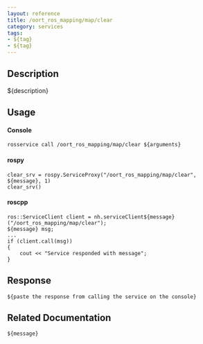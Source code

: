 ```yaml
---
layout: reference
title: /oort_ros_mapping/map/clear
category: services
tags: 
- ${tag} 
- ${tag}
---
```


## Description
${description}

## Usage
#### Console
```
rosservice call /oort_ros_mapping/map/clear ${arguments}
```

#### rospy
```
clear_srv = rospy.ServiceProxy("/oort_ros_mapping/map/clear", ${message}, 1)
clear_srv()
```

#### roscpp
```
ros::ServiceClient client = nh.serviceClient${message}("/oort_ros_mapping/map/clear");
${message} msg;
...
if (client.call(msg))
{
    cout << "Service responded with message";
}
```

## Response
```
${paste the response from calling the service on the console}
```

## Related Documentation
``${message}``